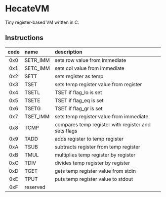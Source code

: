 # HecateVM
Tiny register-based VM written in C.

## Instructions
| code | name     | description                                               |
|:----:|:---------|:----------------------------------------------------------|
| 0x0  | SETR_IMM | sets row value from immediate                             |
| 0x1  | SETC_IMM | sets col value from immediate                             |
| 0x2  | SETT     | sets register as temp                                     |
| 0x3  | TSET     | sets temp register value from register                    |
| 0x4  | TSETL    | TSET if flag_lo is set                                    |
| 0x5  | TSETE    | TSET if flag_eq is set                                    |
| 0x6  | TSETG    | TSET if flag_gr is set                                    |
| 0x7  | TSET_IMM | sets temp register value from immediate                   |
| 0x8  | TCMP     | compares temp register with register and sets flags       |
| 0x9  | TADD     | adds register to temp register                            |
| 0xA  | TSUB     | subtracts register from temp register                     |
| 0xB  | TMUL     | multiplies temp register by register                      |
| 0xC  | TDIV     | divides temp register by register                         |
| 0xD  | TGET     | gets temp register value from stdin                       |
| 0xE  | TPUT     | puts temp register value to stdout                        |
| 0xF  | reserved |                                                           |
